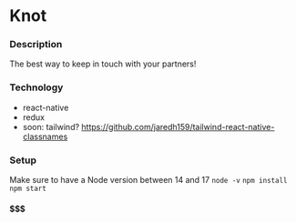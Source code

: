 # Knot

### Description ###
The best way to keep in touch with your partners!

### Technology ###
- react-native
- redux
- soon: tailwind? https://github.com/jaredh159/tailwind-react-native-classnames

### Setup ###
Make sure to have a Node version between 14 and 17 `node -v`
`npm install`
`npm start`
#### $$$ ####
